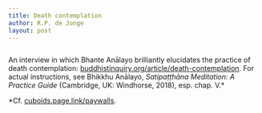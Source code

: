 ```yaml
---
title: Death contemplation
author: R.P. de Jonge
layout: post
---
```

<span class="image left"><img src="{{ 'assets/images/death.jpg' | relative_url }}" alt="" /></span>

An interview in which Bhante Anālayo brilliantly elucidates the practice of death contemplation: 
<a href="https://www.buddhistinquiry.org/article/death-contemplation/">buddhistinquiry.org/article/death-contemplation</a>. For
actual instructions, see Bhikkhu Anālayo, <i>Satipaṭṭhāna Meditation: A Practice Guide</i> (Cambridge, UK: Windhorse, 2018), esp.
chap. V.*

*Cf. <a href="https://cuboids.page.link/paywalls">cuboids.page.link/paywalls</a>.

